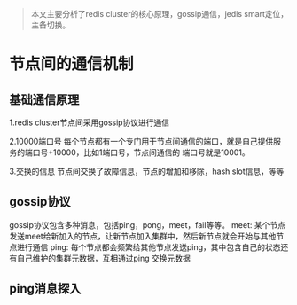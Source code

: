 > 本文主要分析了redis cluster的核心原理，gossip通信，jedis smart定位，主备切换。
# 节点间的通信机制
## 基础通信原理
1.redis cluster节点间采用gossip协议进行通信

2.10000端口号
  每个节点都有一个专门用于节点间通信的端口，就是自己提供服务的端口号+10000，比如1端口号，节点间通信的
  端口号就是10001。

3.交换的信息
  节点间交换了故障信息，节点的增加和移除，hash slot信息，等等

## gossip协议
  gossip协议包含多种消息，包括ping，pong，meet，fail等等。
  meet: 某个节点发送meet给新加入的节点，让新节点加入集群中，然后新节点就会开始与其他节点进行通信
  ping: 每个节点都会频繁给其他节点发送ping，其中包含自己的状态还有自己维护的集群元数据，互相通过ping
  交换元数据

## ping消息探入
##